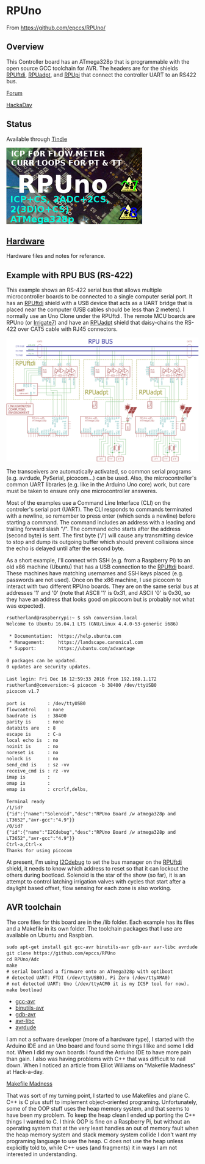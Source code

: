 # RPUno 

From <https://github.com/epccs/RPUno/>

## Overview

This Controller board has an ATmega328p that is programmable with the open source GCC toolchain for AVR. The headers are for the shields [RPUftdi], [RPUadpt], and [RPUpi] that connect the controller UART to an RS422 bus.

[RPUftdi]: https://github.com/epccs/RPUftdi
[RPUadpt]: https://github.com/epccs/RPUadpt
[RPUpi]: https://github.com/epccs/RPUpi

[Forum](http://rpubus.org/bb/viewforum.php?f=6)

[HackaDay](https://hackaday.io/project/12784-rpuno)

## Status

Available through [Tindie](https://www.tindie.com/products/8862/)

![Status](./Hardware/status_icon.png "Status")

## [Hardware](./Hardware)

Hardware files and notes for referance.

## Example with RPU BUS (RS-422)

This example shows an RS-422 serial bus that allows multiple microcontroller boards to be connected to a single computer serial port. It has an [RPUftdi] shield with a USB device that acts as a UART bridge that is placed near the computer (USB cables should be less than 2 meters). I normally use an Uno Clone under the RPUftdi. The remote MCU boards are RPUno (or [Irrigate7]) and have an [RPUadpt] shield that daisy-chains the RS-422 over CAT5 cable with RJ45 connectors. 

[Irrigate7]: https://github.com/epccs/Irrigate7

![MultiDrop](./Hardware/Documents/MultiDrop.png "RPUno MultiDrop")

The transceivers are automatically activated, so common serial programs (e.g. avrdude, PySerial, picocom...) can be used. Also, the microcontroller's common UART libraries (e.g. like in the Arduino Uno core) work, but care must be taken to ensure only one microcontroller answeres.

Most of the examples use a Command Line Interface (CLI) on the controler's serial port (UART). The CLI responds to commands terminated with a newline, so remember to press enter (which sends a newline) before starting a command. The command includes an address with a leading and trailing forward slash "/". The command echo starts after the address (second byte) is sent. The first byte ('/') will cause any transmitting device to stop and dump its outgoing buffer which should prevent collisions since the echo is delayed until after the second byte. 

As a short example, I'll connect with SSH (e.g. from a Raspberry Pi) to an old x86 machine (Ubuntu) that has a USB connection to the [RPUftdi] board. These machines have matching usernames and SSH keys placed (e.g. passwords are not used). Once on the x86 machine, I use picocom to interact with two different RPUno boards. They are on the same serial bus at addresses '1' and '0' (note that ASCII '1' is 0x31, and ASCII '0' is 0x30, so they have an address that looks good on picocom but is probably not what was expected).  

```
rsutherland@raspberrypi:~ $ ssh conversion.local
Welcome to Ubuntu 16.04.1 LTS (GNU/Linux 4.4.0-53-generic i686)

 * Documentation:  https://help.ubuntu.com
 * Management:     https://landscape.canonical.com
 * Support:        https://ubuntu.com/advantage

0 packages can be updated.
0 updates are security updates.

Last login: Fri Dec 16 12:59:33 2016 from 192.168.1.172
rsutherland@conversion:~$ picocom -b 38400 /dev/ttyUSB0
picocom v1.7

port is        : /dev/ttyUSB0
flowcontrol    : none
baudrate is    : 38400
parity is      : none
databits are   : 8
escape is      : C-a
local echo is  : no
noinit is      : no
noreset is     : no
nolock is      : no
send_cmd is    : sz -vv
receive_cmd is : rz -vv
imap is        :
omap is        :
emap is        : crcrlf,delbs,

Terminal ready
/1/id?
{"id":{"name":"Solenoid","desc":"RPUno Board /w atmega328p and LT3652","avr-gcc":"4.9"}}
/0/id?
{"id":{"name":"I2Cdebug","desc":"RPUno Board /w atmega328p and LT3652","avr-gcc":"4.9"}}
Ctrl-a,Ctrl-x 
Thanks for using picocom
```

At present, I'm using [I2Cdebug] to set the bus manager on the [RPUftdi] shield, it needs to know which address to reset so that it can lockout the others during bootload. Solenoid is the star of the show (so far), it is an attempt to control latching irrigation valves with cycles that start after a daylight based offset, flow sensing for each zone is also working.

[I2Cdebug]: ./i2c-debug

## AVR toolchain

The core files for this board are in the /lib folder. Each example has its files and a Makefile in its own folder. The toolchain packages that I use are available on Ubuntu and Raspbian. 

```
sudo apt-get install git gcc-avr binutils-avr gdb-avr avr-libc avrdude
git clone https://github.com/epccs/RPUno
cd RPUno/Adc
make
# serial bootload a firmware onto an ATmega328p with optiboot 
# detected UART: FTDI (/dev/ttyUSB0), Pi Zero (/dev/ttyAMA0)
# not detected UART: Uno (/dev/ttyACM0 it is my ICSP tool for now).
make bootload
```

* [gcc-avr](http://packages.ubuntu.com/search?keywords=gcc-avr)
* [binutils-avr](http://packages.ubuntu.com/search?keywords=binutils-avr)
* [gdb-avr](http://packages.ubuntu.com/search?keywords=gdb-avr)
* [avr-libc](http://packages.ubuntu.com/search?keywords=avr-libc)
* [avrdude](http://packages.ubuntu.com/search?keywords=avrdude)

I am not a software developer (more of a hardware type), I started with the Arduino IDE and an Uno board and found some things I like and some I did not. When I did my own boards I found the Arduino IDE to have more pain than gain. I also was having problems with C++ that was difficult to nail down. When I noticed an article from Elliot Williams on "Makefile Madness" at Hack-a-day. 

[Makefile Madness](http://hackaday.com/2016/03/11/embed-with-elliot-march-makefile-madness/)

That was sort of my turning point, I started to use Makefiles and plane C. C++ is C plus stuff to implement object-oriented programing. Unfortunately, some of the OOP stuff uses the heap memory system, and that seems to have been my problem. To keep the heap clean I ended up porting the C++ things I wanted to C. I think OOP is fine on a Raspberry Pi, but without an operating system that at the very least handles an out of memory fault when the heap memory system and stack memory system collide I don't want my programing language to use the heap. C does not use the heap unless explicitly told to, while C++ uses (and fragments) it in ways I am not interested in understanding.
